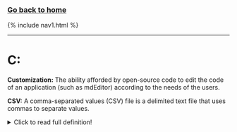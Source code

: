 ### **[Go back to home](https://ironrico.github.io/TestGlossary/)**

{% include nav1.html %}
___

# **C:** 

**Customization:**
The ability afforded by open-source code to edit the code of an application
(such as mdEditor) according to the needs of the users.

 

**CSV:**
A comma-separated values (CSV) file is a delimited text file that uses commas to separate values. 
<details>
  <summary>Click to read full definition!</summary>
<p>
A CSV file stores tabular data (numbers and text) in plain text. Each line of the file is a data record. 
Each data record consists of one or more fields separated by a comma. 
The fields most commonly represent the columns in a record. 
CSV fields generally use the .csv extension.
</p>
</details>
